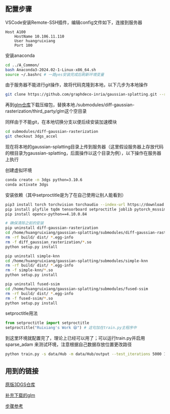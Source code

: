 ## 配置步骤

VSCode安装Remote-SSH插件，编辑config文件如下，连接到服务器

```config
Host A100
    HostName 10.106.11.110
    User huangruixiang
    Port 100
```

安装anaconda

```bash
cd ../A_Common/
bash Anaconda3-2024.02-1-Linux-x86_64.sh
source ~/.bashrc # 一路yes安装完成后刷新环境变量
```

由于服务器不能进行git操作，故将代码克隆到本地，以下几步为本地操作

```bash
git clone https://github.com/graphdeco-inria/gaussian-splatting.git --recursive # 注意在自己电脑上运行
```

再到[glm仓库](https://github.com/g-truc/glm/tree/5c46b9c07008ae65cb81ab79cd677ecc1934b903)下载压缩包，替换本地./submodules/diff-gaussian-rasterization/third_party/glm这个空目录

同样由于不能git，在本地切换分支以便后续安装加速模块

```bash
cd submodules/diff-gaussian-rasterization
git checkout 3dgs_accel
```

现在将本地的gaussian-splatting目录上传到服务器（这里假设服务器上存放代码的根目录为gaussian-splatting，后面操作以这个目录为例），以下操作在服务器上执行

创建虚拟环境

```bash
conda create -n 3dgs python=3.10.6
conda activate 3dgs
```

安装依赖（其中setproctitle是为了在自己使用让别人能看到）

```bash
pip3 install torch torchvision torchaudio --index-url https://download.pytorch.org/whl/cu118 
pip install plyfile tqdm tensorboard setproctitle joblib pytorch_msssim matplotlib
pip install opencv-python==4.10.0.84

# 确保清除之前的安装
pip uninstall diff-gaussian-rasterization
cd /home/huangruixiang/gaussian-splatting/submodules/diff-gaussian-rasterization
rm -rf build/ dist/ *.egg-info
rm -f diff_gaussian_rasterization/*.so
python setup.py install

pip uninstall simple-knn
cd /home/huangruixiang/gaussian-splatting/submodules/simple-knn
rm -rf build/ dist/ *.egg-info
rm -f simple-knn/*.so
python setup.py install

pip uninstall fused-ssim
cd /home/huangruixiang/gaussian-splatting/submodules/fused-ssim
rm -rf build/ dist/ *.egg-info
rm -f fused-ssim/*.so
python setup.py install
```

setproctitle用法

```python
from setproctitle import setproctitle
setproctitle("Ruixiang's Work 😆") # 这句加在train.py主程序中
```

到这里环境就配置完了，理论上已经可以用了；可以运行train.py并启用 sparse_adam 来测试环境，注意根据自己数据存放位置更改路径

```bash
python train.py -s data/Hub -m data/Hub/output --test_iterations 5000 10000 --iterations 10000 --optimizer_type sparse_adam
```

## 用到的链接

[原版3DGS仓库](https://github.com/graphdeco-inria/gaussian-splatting?tab=readme-ov-file)

[补充下载的glm](https://github.com/g-truc/glm/tree/5c46b9c07008ae65cb81ab79cd677ecc1934b903)

[步骤参考](https://blog.csdn.net/weixin_64588173/article/details/138140240)